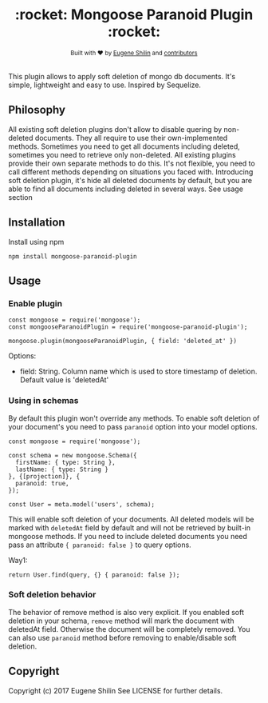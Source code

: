 <h1 align="center">:rocket: Mongoose Paranoid Plugin :rocket:</h1>

<div align="center">
  <sub>Built with ❤︎ by
  <a href="https://github.com/euqen">Eugene Shilin</a> and
  <a href="https://github.com/euqen/mongoose-paranoid-plugin/graphs/contributors">
    contributors
  </a>
</div>
<br />

This plugin allows to apply soft deletion of mongo db documents. It's simple, lightweight and easy to use. Inspired by Sequelize.

## Philosophy

All existing soft deletion plugins don't allow to disable quering by non-deleted documents. They all require to use their own-implemented methods. Sometimes you need to get all documents including deleted, sometimes you need to retrieve only non-deleted. All existing plugins provide their own separate methods to do this. It's not flexible, you need to call different methods depending on situations you faced with. Introducing soft deletion plugin, it's hide all deleted documents by default, but you are able to find all documents including deleted in several ways. See usage section

## Installation

Install using npm

```
npm install mongoose-paranoid-plugin
```

## Usage

### Enable plugin

```
const mongoose = require('mongoose');
const mongooseParanoidPlugin = require('mongoose-paranoid-plugin');

mongoose.plugin(mongooseParanoidPlugin, { field: 'deleted_at' })

```

Options:

- field: String. Column name which is used to store timestamp of deletion. Default value is 'deletedAt'

### Using in schemas

By default this plugin won't override any methods. To enable soft deletion of your document's you need to pass `paranoid` option into your model options.

```
const mongoose = require('mongoose');

const schema = new mongoose.Schema({
  firstName: { type: String },
  lastName: { type: String }
}, {[projection]}, {
  paranoid: true,
});

const User = meta.model('users', schema);
```

This will enable soft deletion of your documents. All deleted models will be marked with `deletedAt` field by default and will not be retrieved by built-in mongoose methods. If you need to include deleted documents you need pass an attribute `{ paranoid: false }` to query options.

Way1:

```
return User.find(query, {} { paranoid: false });
```

### Soft deletion behavior

The behavior of remove method is also very explicit. If you enabled soft deletion in your schema, `remove` method will mark the document with deletedAt field. Otherwise the document will be completely removed. You can also use `paranoid` method before removing to enable/disable soft deletion.


## Copyright

Copyright (c) 2017 Eugene Shilin See LICENSE for further details.
